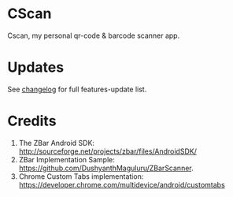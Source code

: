 # CScan

Cscan, my personal qr-code & barcode scanner app.

# Updates
See [changelog](https://github.com/calaaa/CScan/blob/master/changelog.md) for full features-update list.

# Credits
1. The ZBar Android SDK: http://sourceforge.net/projects/zbar/files/AndroidSDK/
2. ZBar Implementation Sample: https://github.com/DushyanthMaguluru/ZBarScanner.
3. Chrome Custom Tabs implementation: https://developer.chrome.com/multidevice/android/customtabs
